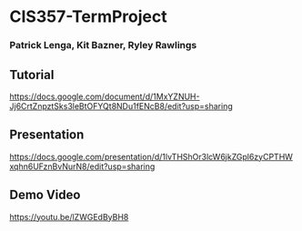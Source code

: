 # CIS357-TermProject
### Patrick Lenga, Kit Bazner, Ryley Rawlings

## Tutorial
https://docs.google.com/document/d/1MxYZNUH-Jj6CrtZnpztSks3leBtOFYQt8NDu1fENcB8/edit?usp=sharing
## Presentation
https://docs.google.com/presentation/d/1lvTHShOr3lcW6jkZGpl6zyCPTHWxqhn6UFznBvNurN8/edit?usp=sharing
## Demo Video
https://youtu.be/lZWGEdByBH8
